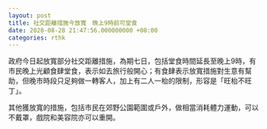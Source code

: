 ```yaml
---
layout: post
title: 社交距離措施今放寬　晚上9時前可堂食
date: 2020-08-28 21:47:56.000000000 +08:00
categories: rthk
---
```


政府今日起放寬部分社交距離措施，為期七日，包括堂食時間延長至晚上9時，有市民晚上光顧食肆堂食，表示如去旅行般開心；有食肆表示放寬措施對生意有幫助，但晚市時段只足夠做一轉客人，加上有二人一枱的限制，形容是「旺枱不旺丁」。

其他獲放寬的措施，包括市民在郊野公園範圍或戶外，做相當消耗體力運動，可以不戴罩，戲院和美容院亦可以重開。
